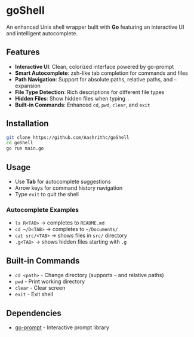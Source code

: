 # goShell

An enhanced Unix shell wrapper built with **Go** featuring an interactive UI and intelligent autocomplete.

## Features

- **Interactive UI**: Clean, colorized interface powered by go-prompt
- **Smart Autocomplete**: zsh-like tab completion for commands and files
- **Path Navigation**: Support for absolute paths, relative paths, and `~` expansion
- **File Type Detection**: Rich descriptions for different file types
- **Hidden Files**: Show hidden files when typing `.`
- **Built-in Commands**: Enhanced `cd`, `pwd`, `clear`, and `exit`

## Installation

```bash
git clone https://github.com/Aashrithc/goShell
cd goShell
go run main.go
```

## Usage

- Use **Tab** for autocomplete suggestions
- Arrow keys for command history navigation
- Type `exit` to quit the shell

### Autocomplete Examples

- `ls R<TAB>` → completes to `README.md`
- `cd ~/D<TAB>` → completes to `~/Documents/`
- `cat src/<TAB>` → shows files in `src/` directory
- `.g<TAB>` → shows hidden files starting with `.g`

## Built-in Commands

- `cd <path>` - Change directory (supports `~` and relative paths)
- `pwd` - Print working directory
- `clear` - Clear screen
- `exit` - Exit shell

## Dependencies

- [go-prompt](https://github.com/c-bata/go-prompt) - Interactive prompt library
